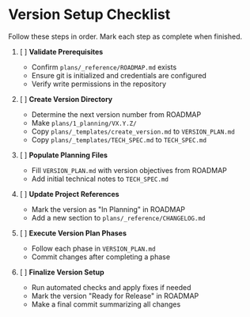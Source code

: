 # Version Setup Checklist

Follow these steps in order. Mark each step as complete when finished.

1. [ ] **Validate Prerequisites**
   - Confirm `plans/_reference/ROADMAP.md` exists
   - Ensure git is initialized and credentials are configured
   - Verify write permissions in the repository

2. [ ] **Create Version Directory**
   - Determine the next version number from ROADMAP
   - Make `plans/1_planning/VX.Y.Z/`
   - Copy `plans/_templates/create_version.md` to `VERSION_PLAN.md`
   - Copy `plans/_templates/TECH_SPEC.md` to `TECH_SPEC.md`

3. [ ] **Populate Planning Files**
   - Fill `VERSION_PLAN.md` with version objectives from ROADMAP
   - Add initial technical notes to `TECH_SPEC.md`

4. [ ] **Update Project References**
   - Mark the version as "In Planning" in ROADMAP
   - Add a new section to `plans/_reference/CHANGELOG.md`

5. [ ] **Execute Version Plan Phases**
   - Follow each phase in `VERSION_PLAN.md`
   - Commit changes after completing a phase

6. [ ] **Finalize Version Setup**
   - Run automated checks and apply fixes if needed
   - Mark the version "Ready for Release" in ROADMAP
   - Make a final commit summarizing all changes
